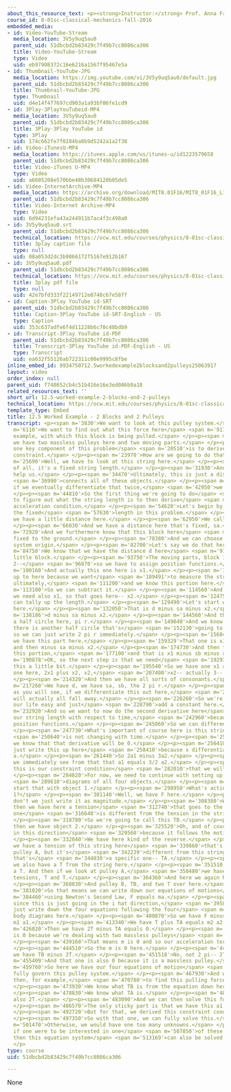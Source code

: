 ```yaml
---
about_this_resource_text: <p><strong>Instructor:</strong> Prof. Anna Frebel</p>
course_id: 8-01sc-classical-mechanics-fall-2016
embedded_media:
- id: Video-YouTube-Stream
  media_location: 3V5y9uq5au0
  parent_uid: 51dbcbd2b83429c7f49b7cc8086ca306
  title: Video-YouTube-Stream
  type: Video
  uid: eb97908372c16e6216a1567f95467e5a
- id: Thumbnail-YouTube-JPG
  media_location: https://img.youtube.com/vi/3V5y9uq5au0/default.jpg
  parent_uid: 51dbcbd2b83429c7f49b7cc8086ca306
  title: Thumbnail-YouTube-JPG
  type: Thumbnail
  uid: d4e14f477697cd903a1a93bf06fe1cd9
- id: 3Play-3PlayYouTubeid-MP4
  media_location: 3V5y9uq5au0
  parent_uid: 51dbcbd2b83429c7f49b7cc8086ca306
  title: 3Play-3Play YouTube id
  type: 3Play
  uid: 174c662fe7f0284ba8b9d5242a1a2f38
- id: Video-iTunesU-MP4
  media_location: https://itunes.apple.com/us/itunes-u/id1223579658
  parent_uid: 51dbcbd2b83429c7f49b7cc8086ca306
  title: Video-iTunes U-MP4
  type: Video
  uid: a6605208e570bbe48b30684120b05de5
- id: Video-InternetArchive-MP4
  media_location: https://archive.org/download/MIT8.01F16/MIT8_01F16_L12v05_360p.mp4
  parent_uid: 51dbcbd2b83429c7f49b7cc8086ca306
  title: Video-Internet Archive-MP4
  type: Video
  uid: 6d94231efa43a244911b7ac4f3c498a0
- id: 3V5y9uq5au0.srt
  parent_uid: 51dbcbd2b83429c7f49b7cc8086ca306
  technical_location: https://ocw.mit.edu/courses/physics/8-01sc-classical-mechanics-fall-2016/week-4-drag-forces-constraints-and-continuous-systems/12.5-worked-example-2-blocks-and-2-pulleys/12.5-worked-example-2-blocks-and-2-pulleys/3V5y9uq5au0.srt
  title: 3play caption file
  type: null
  uid: 08a053d2dc3b9866172f5167e912b167
- id: 3V5y9uq5au0.pdf
  parent_uid: 51dbcbd2b83429c7f49b7cc8086ca306
  technical_location: https://ocw.mit.edu/courses/physics/8-01sc-classical-mechanics-fall-2016/week-4-drag-forces-constraints-and-continuous-systems/12.5-worked-example-2-blocks-and-2-pulleys/12.5-worked-example-2-blocks-and-2-pulleys/3V5y9uq5au0.pdf
  title: 3play pdf file
  type: null
  uid: 42e7bfd333f22149712e0748c67e58ff
- id: Caption-3Play YouTube id-SRT
  parent_uid: 51dbcbd2b83429c7f49b7cc8086ca306
  title: Caption-3Play YouTube id-SRT-English - US
  type: Caption
  uid: 353c637adfe6f4d11228b6c70c48bdb9
- id: Transcript-3Play YouTube id-PDF
  parent_uid: 51dbcbd2b83429c7f49b7cc8086ca306
  title: Transcript-3Play YouTube id-PDF-English - US
  type: Transcript
  uid: ea632f55126ab722311c00e9995c8fbe
inline_embed_id: 9934750712.5workedexample2blocksand2pulleys25063917
layout: video
order_index: null
parent_uid: f748652cb4c51b416e16e3ed086b9a18
related_resources_text: ''
short_url: 12.5-worked-example-2-blocks-and-2-pulleys
technical_location: https://ocw.mit.edu/courses/physics/8-01sc-classical-mechanics-fall-2016/week-4-drag-forces-constraints-and-continuous-systems/12.5-worked-example-2-blocks-and-2-pulleys/12.5-worked-example-2-blocks-and-2-pulleys
template_type: Embed
title: 12.5 Worked Example - 2 Blocks and 2 Pulleys
transcript: <p><span m='3830'>We want to look at this pulley system.</span> </p><p><span
  m='6110'>We want to find out what this force here</span> <span m='9170'>is, for
  example, with which this block is being pulled.</span> </p><p><span m='12880'>Now
  we have two massless pulleys here and two moving parts.</span> </p><p><span m='17350'>And
  one key component of this problem</span> <span m='20510'>is to derive the acceleration
  constraint.</span> </p><p><span m='23970'>How are we going to do that?</span> </p><p><span
  m='25690'>Well, we have to look at this string here.</span> </p><p><span m='29730'>First
  of all, it's a fixed string length.</span> </p><p><span m='31930'>And that will
  help us.</span> </p><p><span m='34470'>Ultimately, this is just a distance that</span>
  <span m='36990'>connects all of these objects.</span> </p><p><span m='39820'>And
  if we eventually differentiate that twice,</span> <span m='42950'>we get to an acceleration.</span>
  </p><p><span m='44810'>So the first thing we're going to do</span> <span m='46480'>is
  to figure out what the string length is to then derive</span> <span m='52610'>the
  acceleration condition.</span> </p><p><span m='54620'>Let's begin by first identifying
  the fixed</span> <span m='57630'>length in this problem.</span> </p><p><span m='59430'>So
  we have a little distance here.</span> </p><p><span m='62950'>We call it sb.</span>
  </p><p><span m='66030'>And we have a distance here that's fixed, sa.</span> </p><p><span
  m='72920'>And we furthermore know that this block here</span> <span m='76380'>is
  fixed to the ground.</span> </p><p><span m='78380'>And we can choose a coordinate
  system origin.</span> </p><p><span m='82700'>Let's say we do that here.</span> </p><p><span
  m='84750'>We know that we have the distance d here</span> <span m='91720'>to this
  little block.</span> </p><p><span m='93750'>The moving parts, block 1 and block
  2--</span> <span m='96870'>so we have to assign position functions.</span> </p><p><span
  m='100160'>And actually this one here is x1.</span> </p><p><span m='106440'>It goes
  up to here because we want</span> <span m='109491'>to measure the string length,
  ultimately,</span> <span m='111200'>and we know this portion here.</span> </p><p><span
  m='113180'>So we can subtract it.</span> </p><p><span m='114560'>And then of course
  we need also x1, so that goes here-- x2.</span> </p><p><span m='124750'>So now we
  can tally up the length.</span> </p><p><span m='129490'>Let's start with this portion
  here.</span> </p><p><span m='132050'>That is d minus sa minus x2.</span> </p><p><span
  m='138186'>d minus sa minus x2.</span> </p><p><span m='144560'>And then we have
  a half circle here, pi r.</span> </p><p><span m='149040'>And we know actually that
  there is another half circle that's</span> <span m='152130'>going to come there,
  so we can just write 2 pi r immediately.</span> </p><p><span m='156840'>And then
  we have this part here.</span> </p><p><span m='159329'>That one is x1 minus sb,
  and then minus sa minus x2.</span> </p><p><span m='174730'>And then finally we have
  this portion,</span> <span m='177100'>and that is x1 minus sb minus x2.</span> </p><p><span
  m='190878'>OK, so the next step is that we need</span> <span m='192930'>to simplify
  this a little bit.</span> </p><p><span m='195540'>So we have one x1 and another
  one here, 2x1 plus x2, x2,</span> <span m='207400'>x2-- actually 3-- minus 3x2.</span>
  </p><p><span m='214320'>And then we have all sorts of consonants.</span> </p><p><span
  m='217260'>We have d, we have sa, sb, the 2 pi r.</span> </p><p><span m='220990'>But,
  as you will see, if we differentiate this out here,</span> <span m='224780'>that
  will actually all fall away.</span> </p><p><span m='226260'>So we're going to make
  our life easy and just</span> <span m='228790'>add a constant here.</span> </p><p><span
  m='232920'>And so we want to now do the second derivative here</span> <span m='239160'>of
  our string length with respect to time,</span> <span m='242960'>because these all
  position functions.</span> </p><p><span m='245060'>So we can differentiate those.</span>
  </p><p><span m='247730'>What's important of course here is this string length</span>
  <span m='250640'>is not changing with time.</span> </p><p><span m='252570'>So actually
  we know that that derivative will be 0.</span> </p><p><span m='256410'>And we can
  just write this up here</span> <span m='258410'>because x differentiated twice is
  a.</span> </p><p><span m='261440'>So 2a1 minus 3a2.</span> </p><p><span m='267070'>And
  we immediately see from that that a1 equals 3/2 a2.</span> </p><p><span m='279950'>So
  this is our constraint condition</span> <span m='282010'>that we will need later.</span>
  </p><p><span m='284820'>For now, we need to continue with setting up free body</span>
  <span m='289610'>diagrams of all four objects.</span> </p><p><span m='293820'>Let's
  start that with object 1.</span> </p><p><span m='298950'>What's acting on object
  1?</span> </p><p><span m='301140'>Well, we have F here.</span> </p><p><span m='304745'>Why
  don't we just write it as magnitude.</span> </p><p><span m='308380'>We have F, and
  then we have here a tension</span> <span m='312740'>that goes to the pulley B. That
  one</span> <span m='316640'>is different from the tension in the string.</span>
  </p><p><span m='318780'>So we're going to call this TB.</span> </p><p><span m='321675'>And
  then we have object 2.</span> </p><p><span m='325520'>Oh, and of course, i hat goes
  in this direction</span> <span m='329560'>because it follows the motion of the object.</span>
  </p><p><span m='332840'>We have here kind of the reverse.</span> </p><p><span m='336000'>Now
  we have a tension of this string here</span> <span m='339860'>that's attached to
  pulley A, but it's</span> <span m='342239'>different from this string tension--
  that's</span> <span m='344030'>a specific one-- TA.</span> </p><p><span m='346340'>And
  we also have a T from the string here.</span> </p><p><span m='351510'>So we'll add
  a T. And then if we look at pulley A,</span> <span m='358480'>we have two string
  tensions, T and T.</span> </p><p><span m='364360'>And here we again have a TA.</span>
  </p><p><span m='368830'>And pulley B, TB, and two T over here.</span> </p><p><span
  m='381020'>So that means we can write down our equations of motions</span> <span
  m='384460'>using Newton's Second Law, F equals ma.</span> </p><p><span m='392580'>And
  since this is just going in the i hat direction,</span> <span m='395800'>we can
  just write down the four equations following the four</span> <span m='399000'>free
  body diagrams here.</span> </p><p><span m='400870'>So we have F minus TB equals
  m1 a1.</span> </p><p><span m='413340'>We have T plus TA equals m2 a2.</span> </p><p><span
  m='426820'>Then we have 2T minus TA equals 0.</span> </p><p><span m='434280'>That
  is 0 because we're dealing with two massless pulleys</span> <span m='438560'>there.</span>
  </p><p><span m='439160'>That means m is 0 and so our acceleration term is 0.</span>
  </p><p><span m='444510'>So the m is 0 here.</span> </p><p><span m='446880'>And finally,
  we have TB minus 2T.</span> </p><p><span m='451518'>No, not 2 pi-- 2T.</span> </p><p><span
  m='455409'>And that one is also 0 because it is a massless pulley.</span> </p><p><span
  m='459760'>So here we have our four equations of motion</span> <span m='463720'>that
  fully govern this pulley system.</span> </p><p><span m='467930'>And we can use it
  then, for example,</span> <span m='470780'>to find this pulling force here.</span>
  </p><p><span m='473930'>We know what TB is from the equation down here-- so 2T.</span>
  </p><p><span m='478830'>We know what TA is.</span> </p><p><span m='480410'>It's
  also 2T.</span> </p><p><span m='483090'>And we can then solve this for F.</span>
  </p><p><span m='486570'>The only sticky part is that we have this a1 and a2 in here.</span>
  </p><p><span m='492720'>But for that, we derived this constraint condition here.</span>
  </p><p><span m='497350'>So with that one, we can fully solve this.</span> </p><p><span
  m='501470'>Otherwise, we would have one too many unknowns.</span> </p><p><span m='505030'>Alternatively,
  if one were to be interested in one</span> <span m='507850'>of these accelerations,
  then this equation system</span> <span m='513169'>can also be solved for a1 or a2.</span>
  </p>
type: course
uid: 51dbcbd2b83429c7f49b7cc8086ca306

---
```

None